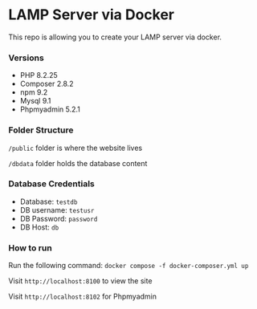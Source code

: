 # LAMP Server via Docker
This repo is allowing you to create your LAMP server via docker.

### Versions 
- PHP 8.2.25
- Composer 2.8.2
- npm 9.2
- Mysql 9.1
- Phpmyadmin 5.2.1

### Folder Structure
`/public` folder is where the website lives

`/dbdata` folder holds the database content

### Database Credentials
- Database: `testdb` 
- DB username: `testusr` 
- DB Password: `password` 
- DB Host: `db`

### How to run
Run the following command:
`docker compose -f docker-composer.yml up`

Visit `http://localhost:8100` to view the site

Visit `http://localhost:8102` for Phpmyadmin

